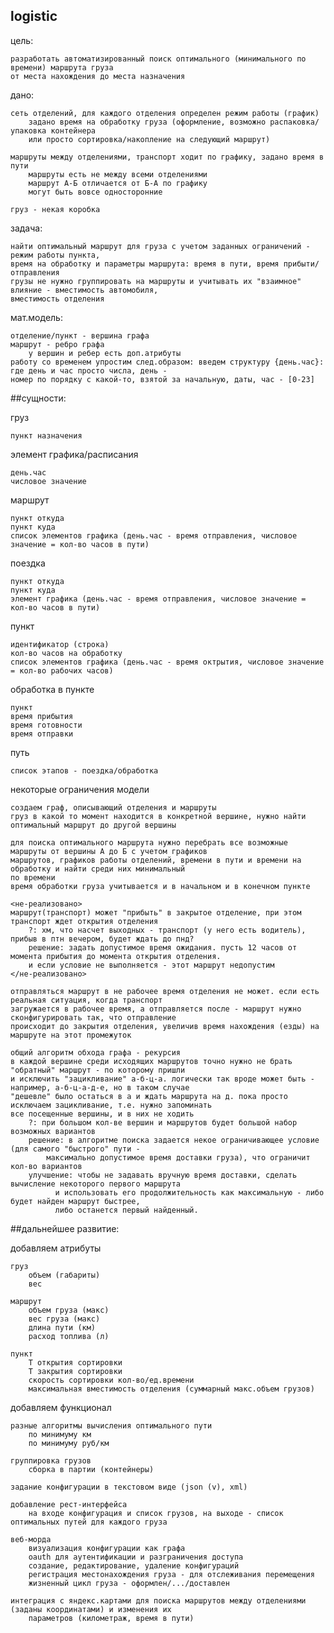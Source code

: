 ## logistic

цель:

	разработать автоматизированный поиск оптимального (минимального по времени) маршрута груза 
	от места нахождения до места назначения
	
дано:
 
	сеть отделений, для каждого отделения определен режим работы (график)
		задано время на обработку груза (оформление, возможно распаковка/упаковка контейнера 
		или просто сортировка/накопление на следующий маршрут)
		
	маршруты между отделениями, транспорт ходит по графику, задано время в пути
		маршруты есть не между всеми отделениями
		маршрут А-Б отличается от Б-А по графику
		могут быть вовсе односторонние
		
	груз - некая коробка

задача:

	найти оптимальный маршрут для груза с учетом заданных ограничений - режим работы пункта, 
	время на обработку и параметры маршрута: время в пути, время прибыти/отправления
	грузы не нужно группировать на маршруты и учитывать их "взаимное" влияние - вместимость автомобиля, 
	вместимость отделения
	
мат.модель:

	отделение/пункт - вершина графа
	маршрут - ребро графа
		у вершин и ребер есть доп.атрибуты
    работу со временем упростим след.образом: введем структуру {день.час}: где день и час просто числа, день - 
    номер по порядку с какой-то, взятой за начальную, даты, час - [0-23]

##сущности:

груз

	пункт назначения

элемент графика/расписания

    день.час
    числовое значение

маршрут

	пункт откуда
	пункт куда
	список элементов графика (день.час - время отправления, числовое значение = кол-во часов в пути)

поездка

	пункт откуда
	пункт куда
    элемент графика (день.час - время отправления, числовое значение = кол-во часов в пути)

пункт

	идентификатор (строка)
	кол-во часов на обработку
    список элементов графика (день.час - время октрытия, числовое значение = кол-во рабочих часов)

обработка в пункте

    пункт
    время прибытия
    время готовности
    время отправки

путь

    список этапов - поездка/обработка

некоторые ограничения модели

    создаем граф, описывающий отделения и маршруты
    груз в какой то момент находится в конкретной вершине, нужно найти оптимальный маршрут до другой вершины
    
    для поиска оптимального маршрута нужно перебрать все возможные маршруты от вершины А до Б с учетом графиков 
    маршрутов, графиков работы отделений, времени в пути и времени на обработку и найти среди них минимальный 
    по времени
    время обработки груза учитывается и в начальном и в конечном пункте
    
    <не-реализовано>
    маршрут(транспорт) может "прибыть" в закрытое отделение, при этом транспорт ждет открытия отделения
        ?: хм, что насчет выходных - транспорт (у него есть водитель), прибыв в птн вечером, будет ждать до пнд?
        решение: задать допустимое время ожидания. пусть 12 часов от момента прибытия до момента открытия отделения. 
        и если условие не выполняется - этот маршрут недопустим
    </не-реализовано>
    
    отправляться маршрут в не рабочее время отделения не может. если есть реальная ситуация, когда транспорт 
    загружается в рабочее время, а отправляется после - маршрут нужно сконфигурировать так, что отправление 
    происходит до закрытия отделения, увеличив время нахождения (езды) на маршруте на этот промежуток
    
    общий алгоритм обхода графа - рекурсия
    в каждой вершине среди исходящих маршрутов точно нужно не брать "обратный" маршрут - по которому пришли
    и исключить "зацикливание" а-б-ц-а. логически так вроде может быть - например, а-б-ц-а-д-е, но в таком случае 
    "дешевле" было остаться в а и ждать маршрута на д. пока просто исключаем зацикливание, т.е. нужно запоминать 
    все посещенные вершины, и в них не ходить
        ?: при большом кол-ве вершин и маршрутов будет большой набор возможных вариантов
        решение: в алгоритме поиска задается некое ограничивающее условие (для самого "быстрого" пути -
            максимально допустимое время доставки груза), что ограничит кол-во вариантов
        улучшение: чтобы не задавать вручную время доставки, сделать вычисление некоторого первого маршрута
              и использовать его продолжительность как максимальную - либо будет найден маршрут быстрее,
              либо останется первый найденный.


##дальнейшее развитие:

добавляем атрибуты

    груз
        объем (габариты)
        вес
    
    маршрут
        объем груза (макс)
        вес груза (макс)
        длина пути (км)
        расход топлива (л)
    
    пункт
        Т открытия сортировки
        Т закрытия сортировки
        скорость сортировки кол-во/ед.времени
        максимальная вместимость отделения (суммарный макс.объем грузов)

добавляем функционал

    разные алгоритмы вычисления оптимального пути
        по минимуму км
        по минимуму руб/км
    
    группировка грузов
        сборка в партии (контейнеры)
    
    задание конфигурации в текстовом виде (json (v), xml)
    
    добавление рест-интерфейса
        на входе конфигурация и список грузов, на выходе - список оптимальных путей для каждого груза
    
    веб-морда
        визуализация конфигурации как графа
        oauth для аутентификации и разграничения доступа
        создание, редактирование, удаление конфигураций
        регистрация местонахождения груза - для отслеживания перемещения
        жизненный цикл груза - оформлен/.../доставлен
    
    интеграция с яндекс.картами для поиска маршрутов между отделениями (заданы координатами) и изменения их 
        параметров (километраж, время в пути)
